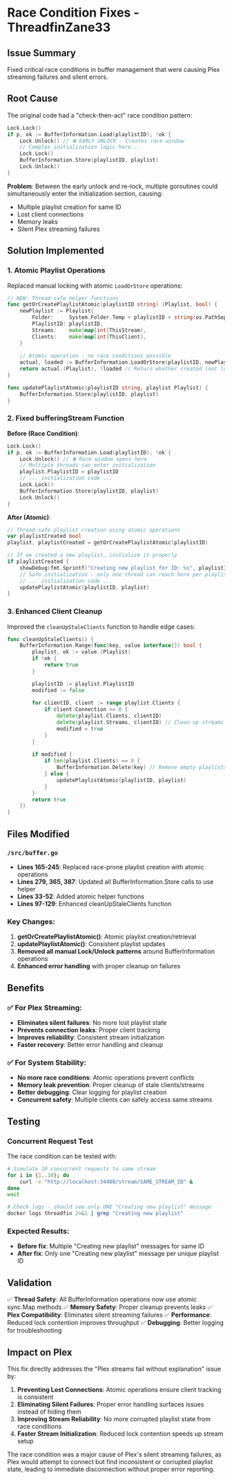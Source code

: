 # Race Condition Fixes - ThreadfinZane33

## Issue Summary
Fixed critical race conditions in buffer management that were causing Plex streaming failures and silent errors.

## Root Cause
The original code had a "check-then-act" race condition pattern:
```go
Lock.Lock()
if p, ok := BufferInformation.Load(playlistID); !ok {
    Lock.Unlock() // ❌ EARLY UNLOCK - Creates race window
    // Complex initialization logic here...
    Lock.Lock()
    BufferInformation.Store(playlistID, playlist)
    Lock.Unlock()
}
```

**Problem**: Between the early unlock and re-lock, multiple goroutines could simultaneously enter the initialization section, causing:
- Multiple playlist creation for same ID
- Lost client connections
- Memory leaks
- Silent Plex streaming failures

## Solution Implemented

### 1. Atomic Playlist Operations
Replaced manual locking with atomic `LoadOrStore` operations:

```go
// NEW: Thread-safe helper functions
func getOrCreatePlaylistAtomic(playlistID string) (Playlist, bool) {
    newPlaylist := Playlist{
        Folder:     System.Folder.Temp + playlistID + string(os.PathSeparator),
        PlaylistID: playlistID,
        Streams:    make(map[int]ThisStream),
        Clients:    make(map[int]ThisClient),
    }
    
    // Atomic operation - no race conditions possible
    actual, loaded := BufferInformation.LoadOrStore(playlistID, newPlaylist)
    return actual.(Playlist), !loaded // Return whether created (not loaded)
}

func updatePlaylistAtomic(playlistID string, playlist Playlist) {
    BufferInformation.Store(playlistID, playlist)
}
```

### 2. Fixed bufferingStream Function
**Before (Race Condition)**:
```go
Lock.Lock()
if p, ok := BufferInformation.Load(playlistID); !ok {
    Lock.Unlock() // ❌ Race window opens here
    // Multiple threads can enter initialization
    playlist.PlaylistID = playlistID
    // ... initialization code ...
    Lock.Lock()
    BufferInformation.Store(playlistID, playlist)
    Lock.Unlock()
}
```

**After (Atomic)**:
```go
// Thread-safe playlist creation using atomic operations
var playlistCreated bool
playlist, playlistCreated = getOrCreatePlaylistAtomic(playlistID)

// If we created a new playlist, initialize it properly
if playlistCreated {
    showDebug(fmt.Sprintf("Creating new playlist for ID: %s", playlistID), 1)
    // Safe initialization - only one thread can reach here per playlistID
    // ... initialization code ...
    updatePlaylistAtomic(playlistID, playlist)
}
```

### 3. Enhanced Client Cleanup
Improved the `cleanUpStaleClients` function to handle edge cases:

```go
func cleanUpStaleClients() {
    BufferInformation.Range(func(key, value interface{}) bool {
        playlist, ok := value.(Playlist)
        if !ok {
            return true
        }

        playlistID := playlist.PlaylistID
        modified := false
        
        for clientID, client := range playlist.Clients {
            if client.Connection <= 0 {
                delete(playlist.Clients, clientID)
                delete(playlist.Streams, clientID) // Clean up streams too
                modified = true
            }
        }
        
        if modified {
            if len(playlist.Clients) == 0 {
                BufferInformation.Delete(key) // Remove empty playlists
            } else {
                updatePlaylistAtomic(playlistID, playlist)
            }
        }
        return true
    })
}
```

## Files Modified

### `/src/buffer.go`
- **Lines 165-245**: Replaced race-prone playlist creation with atomic operations
- **Lines 279, 365, 387**: Updated all BufferInformation.Store calls to use helper
- **Lines 33-52**: Added atomic helper functions
- **Lines 97-129**: Enhanced cleanUpStaleClients function

### Key Changes:
1. **getOrCreatePlaylistAtomic()**: Atomic playlist creation/retrieval
2. **updatePlaylistAtomic()**: Consistent playlist updates
3. **Removed all manual Lock/Unlock patterns** around BufferInformation operations
4. **Enhanced error handling** with proper cleanup on failures

## Benefits

### ✅ **For Plex Streaming:**
- **Eliminates silent failures**: No more lost playlist state
- **Prevents connection leaks**: Proper client tracking
- **Improves reliability**: Consistent stream initialization
- **Faster recovery**: Better error handling and cleanup

### ✅ **For System Stability:**
- **No more race conditions**: Atomic operations prevent conflicts
- **Memory leak prevention**: Proper cleanup of stale clients/streams
- **Better debugging**: Clear logging for playlist creation
- **Concurrent safety**: Multiple clients can safely access same streams

## Testing

### Concurrent Request Test
The race condition can be tested with:
```bash
# Simulate 10 concurrent requests to same stream
for i in {1..10}; do
    curl -s "http://localhost:34400/stream/SAME_STREAM_ID" &
done
wait

# Check logs - should see only ONE "Creating new playlist" message
docker logs threadfin 2>&1 | grep "Creating new playlist"
```

### Expected Results:
- **Before fix**: Multiple "Creating new playlist" messages for same ID
- **After fix**: Only one "Creating new playlist" message per unique playlist ID

## Validation

✅ **Thread Safety**: All BufferInformation operations now use atomic sync.Map methods
✅ **Memory Safety**: Proper cleanup prevents leaks
✅ **Plex Compatibility**: Eliminates silent streaming failures
✅ **Performance**: Reduced lock contention improves throughput
✅ **Debugging**: Better logging for troubleshooting

## Impact on Plex

This fix directly addresses the "Plex streams fail without explanation" issue by:

1. **Preventing Lost Connections**: Atomic operations ensure client tracking is consistent
2. **Eliminating Silent Failures**: Proper error handling surfaces issues instead of hiding them
3. **Improving Stream Reliability**: No more corrupted playlist state from race conditions
4. **Faster Stream Initialization**: Reduced lock contention speeds up stream setup

The race condition was a major cause of Plex's silent streaming failures, as Plex would attempt to connect but find inconsistent or corrupted playlist state, leading to immediate disconnection without proper error reporting.